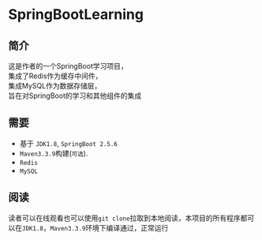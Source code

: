 # SpringBootLearning
## 简介
这是作者的一个SpringBoot学习项目，<br/>
  集成了Redis作为缓存中间件，<br/>
  集成MySQL作为数据存储层，<br/>
  旨在对SpringBoot的学习和其他组件的集成

## 需要
* 基于 `JDK1.8`, `SpringBoot 2.5.6`
* `Maven3.3.9`构建(`可选`). 
* `Redis`
* `MySQL`

## 阅读    
读者可以在线观看也可以使用`git clone`拉取到本地阅读，本项目的所有程序都可以在`JDK1.8`，`Maven3.3.9`环境下编译通过，正常运行  

